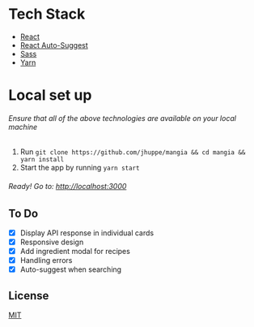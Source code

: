 # Tech Stack
- [React](https://reactjs.org/docs/getting-started.html)
- [React Auto-Suggest](https://github.com/moroshko/react-autosuggest#installation)
- [Sass](https://sass-lang.com/documentation/file.SASS_REFERENCE.html)
- [Yarn](https://yarnpkg.com/en/docs)

# Local set up
###### Ensure that all of the above technologies are available on your local machine
1. Run `git clone https://github.com/jhuppe/mangia && cd mangia && yarn install`
2. Start the app by running `yarn start`
###### Ready! Go to: [http://localhost:3000](http://localhost:3000)

## To Do
- [X] Display API response in individual cards
- [X] Responsive design
- [X] Add ingredient modal for recipes
- [X] Handling errors
- [X] Auto-suggest when searching

## License
[MIT](https://github.com/jhuppe/mangia/blob/master/LICENSE)